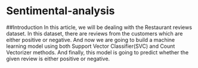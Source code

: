 # Sentimental-analysis
##Introduction
In this article, we will be dealing with the Restaurant reviews dataset. In this dataset, there are reviews from the customers which are either positive or negative. And now we are going to build a machine learning model using both Support Vector Classifier(SVC) and Count Vectorizer methods. And finally, this model is going to predict whether the given review is either positive or negative.
